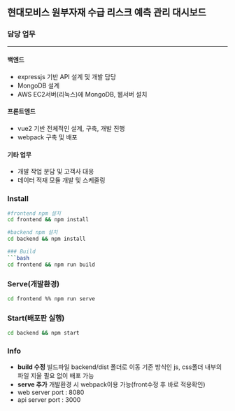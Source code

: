 ## 현대모비스 원부자재 수급 리스크 예측 관리 대시보드

### 담당 업무
* * *
#### **백엔드**
  - expressjs 기반 API 설계 및 개발 담당
  - MongoDB 설계
  - AWS EC2서버(리눅스)에 MongoDB, 웹서버 설치
  

#### **프론트엔드** 
  - vue2 기반 전체적인 설계, 구축, 개발 진행
  - webpack 구축 및 배포


#### **기타 업무**
  - 개발 작업 분담 및 고객사 대응
  - 데이터 적재 모듈 개발 및 스케줄링

### Install
```bash
#frontend npm 설치
cd frontend && npm install

#backend npm 설치
cd backend && npm install

### Build
```bash
cd frontend && npm run build
```

### Serve(개발환경)
```bash
cd frontend %% npm run serve
```
### Start(배포판 실행) 
```bash
cd backend && npm start
```

### Info

- **build 수정** 빌드파일 backend/dist 폴더로 이동 기존 방식인 js, css폴더 내부의 파일 지울 필요 없이 배포 가능
- **serve 추가** 개발환경 시 webpack이용 가능(front수정 후 바로 적용확인)
- web server port : 8080
- api server port : 3000
